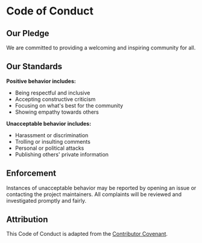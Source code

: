 # Code of Conduct

## Our Pledge

We are committed to providing a welcoming and inspiring community for all.

## Our Standards

**Positive behavior includes:**
- Being respectful and inclusive
- Accepting constructive criticism
- Focusing on what's best for the community
- Showing empathy towards others

**Unacceptable behavior includes:**
- Harassment or discrimination
- Trolling or insulting comments
- Personal or political attacks
- Publishing others' private information

## Enforcement

Instances of unacceptable behavior may be reported by opening an issue or contacting the project maintainers. All complaints will be reviewed and investigated promptly and fairly.

## Attribution

This Code of Conduct is adapted from the [Contributor Covenant](https://www.contributor-covenant.org/).
